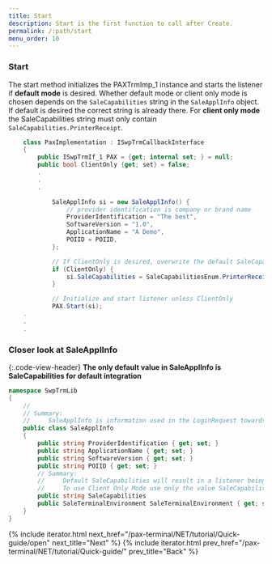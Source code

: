 ```yaml
---
title: Start
description: Start is the first function to call after Create.
permalink: /:path/start
menu_order: 10
---
```


### Start

The start method initializes the PAXTrmImp_1 instance and starts the listener if **default mode** is desired. Whether default mode or client only mode is chosen depends on the `SaleCapabilities` string in the `SaleApplInfo` object. If default is desired the correct string is already there. For **client only mode** the SaleCapabilities string must only contain `SaleCapabilities.PrinterReceipt`.

```c#
    class PaxImplementation : ISwpTrmCallbackInterface
    {
        public ISwpTrmIf_1 PAX = {get; internal set; } = null;
        public bool ClientOnly {get; set} = false;
        .
        .
        .

            SaleApplInfo si = new SaleApplInfo() { 
                // provider identification is company or brand name
                ProviderIdentification = "The best",
                SoftwareVersion = "1.0",
                ApplicationName = "A Demo",
                POIID = POIID,
            };

            // If ClientOnly is desired, overwrite the default SaleCapabilities
            if (ClientOnly) {
                si.SaleCapabilities = SaleCapabilitiesEnum.PrinterReceipt.ToString();
            }

            // Initialize and start listener unless ClientOnly
            PAX.Start(si);
    .
    .
    .

```

### Closer look at SaleApplInfo

{:.code-view-header}
**The only default value in SaleApplInfo is SaleCapabilities for default integration**

```c#
namespace SwpTrmLib
{
    //
    // Summary:
    //     SaleApplInfo is information used in the LoginRequest towards the terminal.
    public class SaleApplInfo
    {
        public string ProviderIdentification { get; set; }
        public string ApplicationName { get; set; }
        public string SoftwareVersion { get; set; }
        public string POIID { get; set; }
        // Summary:
        //     Default SaleCapabilities will result in a listener being started on a configured port.
        //     To use Client Only Mode use only the value SaleCapabilitiesEnum.PrinterReceipt.
        public string SaleCapabilities
        public SaleTerminalEnvironment SaleTerminalEnvironment { get; set; }
    }
}
```

{% include iterator.html next_href="/pax-terminal/NET/tutorial/Quick-guide/open" next_title="Next" %}
{% include iterator.html prev_href="/pax-terminal/NET/tutorial/Quick-guide/" prev_title="Back" %}
